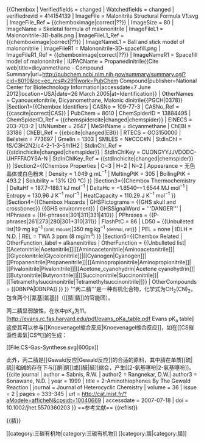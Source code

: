 {{Chembox
| Verifiedfields = changed
| Watchedfields = changed
| verifiedrevid = 414154139
| ImageFile = Malonitrile Structural Formula V1.svg
| ImageFile_Ref = {{chemboximage|correct|??}}
| ImageSize = 80
| ImageName = Skeletal formula of malononitrile
| ImageFileL1 = Malononitrile-3D-balls.png
| ImageFileL1_Ref = {{chemboximage|correct|??}}
| ImageNameL1 = Ball and stick model of malononitrile
| ImageFileR1 = Malononitrile-3D-spacefill.png
| ImageFileR1_Ref = {{chemboximage|correct|??}}
| ImageNameR1 = Spacefill model of malononitrile
| IUPACName = Propanedinitrile<ref>{{Cite web|title=dicyanmethane - Compound Summary|url=http://pubchem.ncbi.nlm.nih.gov/summary/summary.cgi?cid=8010&loc=ec_rcs#x291|work=PubChem Compound|publisher=National Center for Biotechnology Information|accessdate=7 June 2012|location=USA|date=26 March 2005|at=Identification}}</ref>
| OtherNames = Cyanoacetonitrile, Dicyanomethane, Malonic dinitrile<ref name=PGCH>{{PGCH|0378}}</ref>
|Section1={{Chembox Identifiers
| CASNo = 109-77-3
| CASNo_Ref = {{cascite|correct|CAS}}
| PubChem = 8010
| ChemSpiderID = 13884495
| ChemSpiderID_Ref = {{chemspidercite|changed|chemspider}}
| EINECS = 203-703-2
| UNNumber = 2647
| MeSHName = dicyanmethane
| ChEBI = 33186
| ChEBI_Ref = {{ebicite|changed|EBI}}
| RTECS = OO3150000
| Beilstein = 773697
| Gmelin = 1303
| SMILES = N#CCC#N
| StdInChI = 1S/C3H2N2/c4-2-1-3-5/h1H2
| StdInChI_Ref = {{stdinchicite|changed|chemspider}}
| StdInChIKey = CUONGYYJJVDODC-UHFFFAOYSA-N
| StdInChIKey_Ref = {{stdinchicite|changed|chemspider}}
}}
|Section2={{Chembox Properties
| C=3 | H=2 | N=2
| Appearance = 无色晶体或白色粉末<ref name=PGCH/>
| Density = 1.049 g mL<sup>−1</sup>
| MeltingPtK = 305
| BoilingPtK = 493.2
| Solubility = 13% (20 °C)<ref name=PGCH/>
}}
|Section3={{Chembox Thermochemistry
| DeltaHf = 187.7–188.1 kJ mol<sup>−1</sup>
| DeltaHc = −1.6540–−1.6544 MJ mol<sup>−1</sup>
| Entropy = 130.96 J K<sup>−1</sup> mol<sup>−1</sup>
| HeatCapacity = 110.29 J K<sup>−1</sup> mol<sup>−1</sup>
}}
|Section4={{Chembox Hazards
| GHSPictograms = {{GHS skull and crossbones}} {{GHS environment}}
| GHSSignalWord = '''DANGER'''
| HPhrases = {{H-phrases|301|311|331|410}}
| PPhrases = {{P-phrases|261|273|280|301+310|311}}
| FlashPtC = 86
| LD50 = {{Unbulleted list|19 mg kg<sup>−1</sup> <small>(oral, mouse)</small>|350 mg kg<sup>−1</sup> <small>(dermal, rat)</small>}}
| PEL = none<ref name=PGCH/>
| IDLH = N.D.<ref name=PGCH/>
| REL = TWA 3 ppm (8 mg/m<sup>3</sup>)<ref name=PGCH/>
}}
|Section5={{Chembox Related
| OtherFunction_label = alkanenitriles
| OtherFunction = {{Unbulleted list|[[Acetonitrile|Acetonitrile]]|[[Aminoacetonitrile|Aminoacetonitrile]]|[[Glycolonitrile|Glycolonitrile]]|[[Cyanogen|Cyanogen]]|[[Propanenitrile|Propanenitrile]]|[[Aminopropionitrile|Aminopropionitrile]]|[[Pivalonitrile|Pivalonitrile]]|[[Acetone_cyanohydrin|Acetone cyanohydrin]]|[[Butyronitrile|Butyronitrile]]|[[Succinonitrile|Succinonitrile]]|[[Tetramethylsuccinonitrile|Tetramethylsuccinonitrile]]}}
| OtherCompounds = [[DBNPA|DBNPA]]
}}
}}
'''丙二腈'''是一种有机化合物，化学式为CH<sub>2</sub>(CN)<sub>2</sub>，包含两个[[氰基|氰基]]（[[腈|腈]]的官能团）。

丙二腈显弱酸性，在水中pK<sub>a</sub>为11。<ref>[http://evans.rc.fas.harvard.edu/pdf/evans_pKa_table.pdf  Evans pK<sub>a</sub> table]</ref>这使其可以参与[[Knoevenagel缩合反应|Knoevenagel缩合反应]]，如在[[CS催淚性毒氣|CS气]]的生成：

[[File:CS-Gas-Synthese.svg|600px]]

此外，丙二腈是[[Gewald反应|Gewald反应]]的合适的原料，其中腈在单质[[硫|硫]]和碱的存在下与[[酮|酮]]或[[醛|醛]]缩合，产生[[2-氨基噻吩|2-氨基噻吩]]。<ref name=Sabnis1999>{{cite journal
| author = Sabnis, R.W.
| author2 = Rangnekar, D.W.| author3 = Sonawane, N.D.
| year = 1999
| title = 2-Aminothiophenes By The Gewald Reaction
| journal = Journal of Heterocyclic Chemistry
| volume = 36
| issue = 2
| pages = 333–345
| url = http://cat.inist.fr/?aModele=afficheN&cpsidt=10040669 
| accessdate = 2007-07-18
| doi = 10.1002/jhet.5570360203
 }}</ref>
==参考文献==
{{reflist}}

{{腈}}

[[category:三碳有机物|category:三碳有机物]]
[[category:腈|category:腈]]
